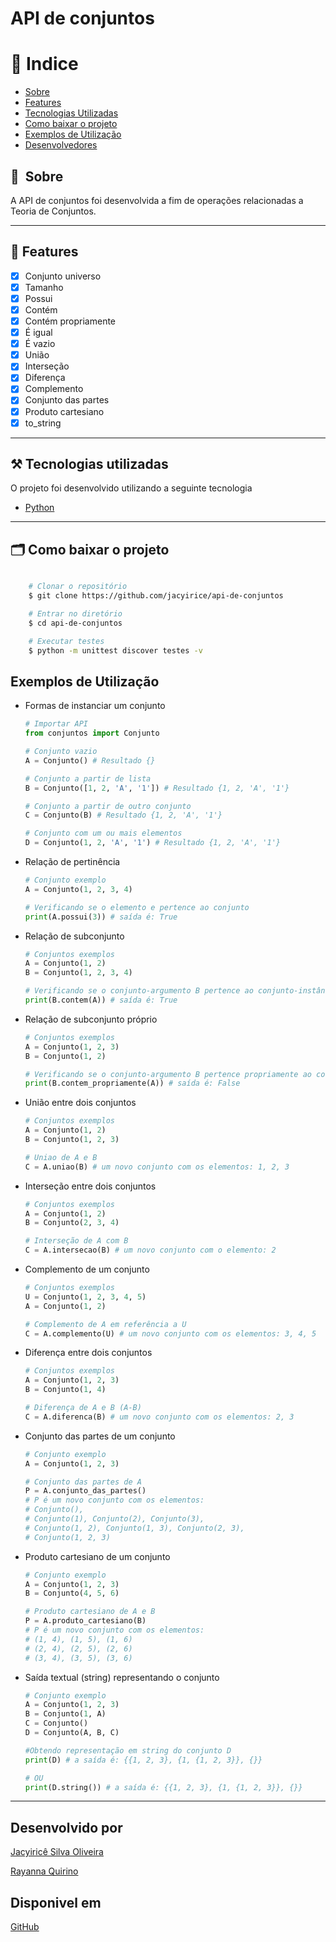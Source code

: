 # API de conjuntos

# 🏁 Indice

- [Sobre](#-sobre)
- [Features](#-features)
- [Tecnologias Utilizadas](#%EF%B8%8F-tecnologias-utilizadas)
- [Como baixar o projeto](#-como-baixar-o-projeto)
- [Exemplos de Utilização](#exemplos-de-utilização)
- [Desenvolvedores](#desenvolvido-por)

## 🔖&nbsp; Sobre
A API de conjuntos foi desenvolvida a fim de operações relacionadas a Teoria de Conjuntos.

---

## 🚀 Features
- [x] Conjunto universo
- [x] Tamanho
- [x] Possui
- [x] Contém
- [x] Contém propriamente
- [x] É igual
- [x] É vazio
- [x] União
- [x] Interseção
- [x] Diferença
- [x] Complemento
- [x] Conjunto das partes
- [x] Produto cartesiano
- [x] to_string

---
## ⚒️ Tecnologias utilizadas

O projeto foi desenvolvido utilizando a seguinte tecnologia

- [Python](https://python.org)

---

## 🗂 Como baixar o projeto

```bash

    # Clonar o repositório
    $ git clone https://github.com/jacyirice/api-de-conjuntos

    # Entrar no diretório
    $ cd api-de-conjuntos

    # Executar testes
    $ python -m unittest discover testes -v
```
## Exemplos de Utilização
- Formas de instanciar um conjunto

    ```python
    # Importar API
    from conjuntos import Conjunto
    
    # Conjunto vazio
    A = Conjunto() # Resultado {}

    # Conjunto a partir de lista
    B = Conjunto([1, 2, 'A', '1']) # Resultado {1, 2, 'A', '1'}

    # Conjunto a partir de outro conjunto
    C = Conjunto(B) # Resultado {1, 2, 'A', '1'}

    # Conjunto com um ou mais elementos
    D = Conjunto(1, 2, 'A', '1') # Resultado {1, 2, 'A', '1'}
    ```
- Relação de pertinência

    ```python
    # Conjunto exemplo
    A = Conjunto(1, 2, 3, 4)

    # Verificando se o elemento e pertence ao conjunto
    print(A.possui(3)) # saída é: True
    ```
- Relação de subconjunto
    ```python
    # Conjuntos exemplos
    A = Conjunto(1, 2)
    B = Conjunto(1, 2, 3, 4)

    # Verificando se o conjunto-argumento B pertence ao conjunto-instância A
    print(B.contem(A)) # saída é: True
    ```
- Relação de subconjunto próprio
    ```python
    # Conjuntos exemplos
    A = Conjunto(1, 2, 3)
    B = Conjunto(1, 2)

    # Verificando se o conjunto-argumento B pertence propriamente ao conjunto-instância A
    print(B.contem_propriamente(A)) # saída é: False
    ```
- União entre dois conjuntos
    ```python
    # Conjuntos exemplos
    A = Conjunto(1, 2)
    B = Conjunto(1, 2, 3)

    # Uniao de A e B
    C = A.uniao(B) # um novo conjunto com os elementos: 1, 2, 3    
    ```
- Interseção entre dois conjuntos
    ```python
    # Conjuntos exemplos
    A = Conjunto(1, 2)
    B = Conjunto(2, 3, 4)

    # Interseção de A com B
    C = A.intersecao(B) # um novo conjunto com o elemento: 2
    ```
- Complemento de um conjunto
    ```python
    # Conjuntos exemplos
    U = Conjunto(1, 2, 3, 4, 5)
    A = Conjunto(1, 2)

    # Complemento de A em referência a U
    C = A.complemento(U) # um novo conjunto com os elementos: 3, 4, 5
    ```
- Diferença entre dois conjuntos
    ```python
    # Conjuntos exemplos
    A = Conjunto(1, 2, 3)
    B = Conjunto(1, 4)

    # Diferença de A e B (A-B)
    C = A.diferenca(B) # um novo conjunto com os elementos: 2, 3    
    ```
- Conjunto das partes de um conjunto
    ```python
    # Conjunto exemplo
    A = Conjunto(1, 2, 3)
    
    # Conjunto das partes de A
    P = A.conjunto_das_partes() 
    # P é um novo conjunto com os elementos:
    # Conjunto(), 
    # Conjunto(1), Conjunto(2), Conjunto(3), 
    # Conjunto(1, 2), Conjunto(1, 3), Conjunto(2, 3), 
    # Conjunto(1, 2, 3)
    ```
- Produto cartesiano de um conjunto
    ```python
    # Conjunto exemplo
    A = Conjunto(1, 2, 3)
    B = Conjunto(4, 5, 6)
    
    # Produto cartesiano de A e B
    P = A.produto_cartesiano(B) 
    # P é um novo conjunto com os elementos:
    # (1, 4), (1, 5), (1, 6)
    # (2, 4), (2, 5), (2, 6)
    # (3, 4), (3, 5), (3, 6)
    ```
- Saída textual (string) representando o conjunto
    ```python
    # Conjunto exemplo
    A = Conjunto(1, 2, 3)
    B = Conjunto(1, A)
    C = Conjunto()
    D = Conjunto(A, B, C)

    #Obtendo representação em string do conjunto D
    print(D) # a saída é: {{1, 2, 3}, {1, {1, 2, 3}}, {}}
    
    # OU
    print(D.string()) # a saída é: {{1, 2, 3}, {1, {1, 2, 3}}, {}}

    ```
---

## Desenvolvido por
[Jacyiricê Silva Oliveira](https://github.com/jacyirice/)

[Rayanna Quirino](https://github.com/rayannaQuirino/)

## Disponivel em 
[GitHub](https://github.com/jacyirice/api-de-conjuntos)